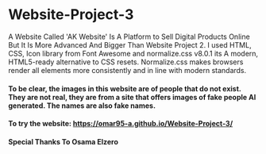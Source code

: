 # Website-Project-3
A Website Called 'AK Website' Is A Platform to Sell Digital Products Online But It Is More Advanced And Bigger Than Website Project 2. I used HTML, CSS, Icon library from Font Awesome and normalize.css v8.0.1 its A modern, HTML5-ready alternative to CSS resets. Normalize.css makes browsers render all elements more consistently and in line with modern standards.
#### To be clear, the images in this website are of people that do not exist. They are not real, they are from a site that offers images of fake people AI generated. The names are also fake names.

#### To try the website: https://omar95-a.github.io/Website-Project-3/

#### Special Thanks To Osama Elzero
